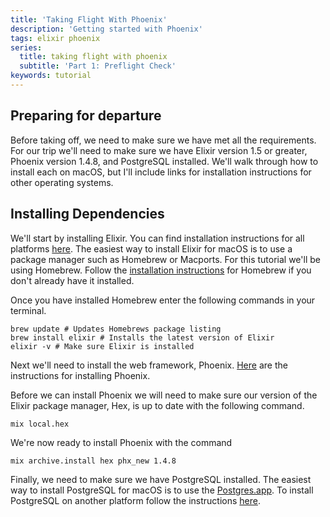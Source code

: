 ```yaml
---
title: 'Taking Flight With Phoenix'
description: 'Getting started with Phoenix'
tags: elixir phoenix
series: 
  title: taking flight with phoenix
  subtitle: 'Part 1: Preflight Check'
keywords: tutorial
---
```


## Preparing for departure

Before taking off, we need to make sure we have met all the requirements. 
For our trip we'll need to make sure we have Elixir version 1.5 or greater, 
Phoenix version 1.4.8, and PostgreSQL installed.
We'll walk through how to install each on macOS, but I'll include links for
installation instructions for other operating systems.

## Installing Dependencies

We'll start by installing Elixir.
You can find installation instructions for all platforms [here](https://elixir-lang.org/install.html).
The easiest way to install Elixir for macOS is to use a package manager such as
Homebrew or Macports. For this tutorial we'll be using Homebrew. 
Follow the [installation instructions](https://brew.sh/) for Homebrew if you don't already have it installed.

Once you have installed Homebrew enter the following commands in your terminal. 

```shell
brew update # Updates Homebrews package listing
brew install elixir # Installs the latest version of Elixir
elixir -v # Make sure Elixir is installed
```

Next we'll need to install the web framework, Phoenix.
[Here](https://hexdocs.pm/phoenix/installation.html#content) are the
instructions for installing Phoenix.

Before we can install Phoenix we will need to make sure our version of the
Elixir package manager, Hex, is up to date with the following command.

```shell
mix local.hex
```

We're now ready to install Phoenix with the command
```shell
mix archive.install hex phx_new 1.4.8
```

Finally, we need to make sure we have PostgreSQL installed. 
The easiest way to install PostgreSQL for macOS is to use the [Postgres.app](https://postgresapp.com/downloads.html).
To install PostgreSQL on another platform follow the instructions [here](https://www.postgresql.org/download/).
